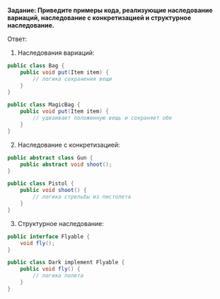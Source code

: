 **Задание: Приведите примеры кода, реализующие наследование вариаций, наследование с конкретизацией и структурное наследование.**

Ответ:
1. Наследования вариаций:
```java
public class Bag {
    public void put(Item item) {
        // логика сохранения вещи
    }
}

public class MagicBag {
    public void put(Item item) {
        // удваивает положенную вещь и сохраняет обе
    }
}
```

2. Наследование с конкретизацией:
```java
public abstract class Gun {
    public abstract void shoot();
}

public class Pistol {
    public void shoot() {
        // логика стрельбы из пистолета
    }
}
```

3. Структурное наследование:
```java
public interface Flyable {
    void fly();
}

public class Dark implement Flyable {
    public void fly() {
        // логика полета
    }
}
```